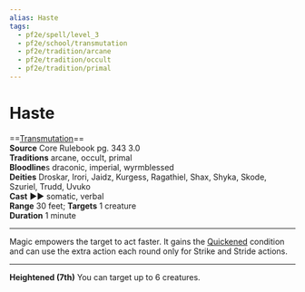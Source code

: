 ```yaml
---
alias: Haste
tags:
  - pf2e/spell/level_3
  - pf2e/school/transmutation
  - pf2e/tradition/arcane
  - pf2e/tradition/occult
  - pf2e/tradition/primal
---
```


# Haste

==[Transmutation](../../../Traits/Transmutation.md)==  
__Source__ Core Rulebook pg. 343 3.0  
**Traditions** arcane, occult, primal  
**Bloodline**s draconic, imperial, wyrmblessed  
**Deities** Droskar, Irori, Jaidz, Kurgess, Ragathiel, Shax, Shyka, Skode, Szuriel, Trudd, Uvuko  
**Cast** ►► somatic, verbal  
**Range** 30 feet; **Targets** 1 creature  
**Duration** 1 minute

---

Magic empowers the target to act faster. It gains the [Quickened](../../../Conditions/Quickened.md) condition and can use the extra action each round only for Strike and Stride actions.

<hr>

**Heightened (7th)** You can target up to 6 creatures.
